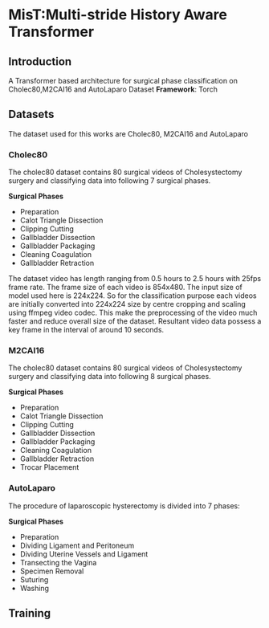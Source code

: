 # MisT:Multi-stride History Aware Transformer

## Introduction
A Transformer based architecture for surgical phase classification on Cholec80,M2CAI16 and AutoLaparo Dataset
**Framework**: Torch

## Datasets
The dataset used for this works are Cholec80, M2CAI16 and AutoLaparo

### Cholec80
The cholec80 dataset contains 80 surgical videos of Cholesystectomy surgery and classifying data into following 7 surgical phases.  

**Surgical Phases**
- Preparation
- Calot Triangle Dissection
- Clipping Cutting
- Gallbladder Dissection
- Gallbladder Packaging
- Cleaning Coagulation
- Gallbladder Retraction

The dataset video has length ranging from 0.5 hours to 2.5 hours with 25fps frame rate. The frame size of each video is 854x480. The input size of model used here is 224x224. So for the classification purpose each videos are initially converted into 224x224 size by centre cropping and scaling using ffmpeg video codec. This make the preprocessing of the video much faster and reduce overall size of the dataset. Resultant video data possess a key frame in the interval of around 10 seconds.


### M2CAI16
The cholec80 dataset contains 80 surgical videos of Cholesystectomy surgery and classifying data into following 8 surgical phases.  

**Surgical Phases**
- Preparation
- Calot Triangle Dissection
- Clipping Cutting
- Gallbladder Dissection
- Gallbladder Packaging
- Cleaning Coagulation
- Gallbladder Retraction
- Trocar Placement



### AutoLaparo
The procedure of laparoscopic hysterectomy is divided into 7 phases:

**Surgical Phases** 
- Preparation
- Dividing Ligament and Peritoneum
- Dividing Uterine Vessels and Ligament
- Transecting the Vagina
- Specimen Removal
- Suturing
- Washing



## Training
